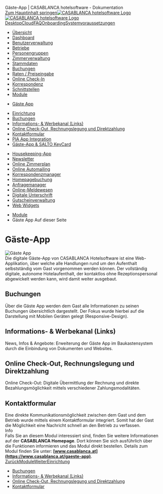 Gäste-App | CASABLANCA hotelsoftware - Dokumentation  
[Zum Hauptinhalt springen](https://docs.casablanca.at/cloud/module/guestapp/#__docusaurus_skipToContent_fallback)[![CASABLANCA hotelsoftware Logo](https://docs.casablanca.at/img/logo.png) ![CASABLANCA hotelsoftware Logo](https://docs.casablanca.at/img/Casablanca_LOGO_2022_neg.png)](https://docs.casablanca.at/) [Desktop](https://docs.casablanca.at/desktop/desktop/)[Cloud](https://docs.casablanca.at/cloud/cloud_systems/)[FAQ](https://docs.casablanca.at/faq)[Onboarding](https://docs.casablanca.at/onboarding/fiscalization)[Systemvoraussetzungen](https://docs.casablanca.at/system_requirements)  
* [Übersicht](https://docs.casablanca.at/cloud/cloud_systems/)
* [Dashboard](https://docs.casablanca.at/cloud/dashboard/)
* [Benutzerverwaltung](https://docs.casablanca.at/cloud/user_management/)
* [Betriebe](https://docs.casablanca.at/cloud/company/)
* [Personengruppen](https://docs.casablanca.at/cloud/person_groups/)
* [Zimmerverwaltung](https://docs.casablanca.at/cloud/rooms/)
* [Stammdaten](https://docs.casablanca.at/cloud/main_data/)
* [Buchungen](https://docs.casablanca.at/cloud/bookings/)
* [Raten / Preiseingabe](https://docs.casablanca.at/cloud/raten/)
* [Online Check-In](https://docs.casablanca.at/cloud/online_checkin/)
* [Korrespondenz](https://docs.casablanca.at/cloud/online_corr/)
* [Schnittstellen](https://docs.casablanca.at/cloud/interfaces/)
* [Module](https://docs.casablanca.at/cloud/module/)
+ [Gäste App](https://docs.casablanca.at/cloud/module/guestapp/)
- [Einrichtung](https://docs.casablanca.at/cloud/module/guestapp/installation)
- [Buchungen](https://docs.casablanca.at/cloud/module/guestapp/bookings)
- [Informations- & Werbekanal (Links)](https://docs.casablanca.at/cloud/module/guestapp/info)
- [Online Check-Out, Rechnungslegung und Direktzahlung](https://docs.casablanca.at/cloud/module/guestapp/checkout)
- [Kontaktformular](https://docs.casablanca.at/cloud/module/guestapp/contact_form)
- [PIA App Integration](https://docs.casablanca.at/cloud/module/guestapp/pia_app)
- [Gäste-App & SALTO KeyCard](https://docs.casablanca.at/cloud/module/guestapp/salto)
+ [Housekeeping-App](https://docs.casablanca.at/cloud/module/housekeeping/)
+ [Newsletter](https://docs.casablanca.at/cloud/module/newsletter/)
+ [Online Zimmerplan](https://docs.casablanca.at/cloud/module/online_roomplan/)
+ [Online Automailing](https://docs.casablanca.at/cloud/module/automailing/)
+ [Korrespondenzmanager](https://docs.casablanca.at/cloud/module/corr_mgr/)
+ [Homepagebuchung](https://docs.casablanca.at/cloud/module/homepage/)
+ [Anfragemanager](https://docs.casablanca.at/cloud/module/query/)
+ [Online-Meldewesen](https://docs.casablanca.at/cloud/module/register/)
+ [Digitale Unterschrift](https://docs.casablanca.at/cloud/module/signature/)
+ [Gutscheinverwaltung](https://docs.casablanca.at/cloud/module/voucher/)
+ [Web Widgets](https://docs.casablanca.at/cloud/module/widget/)  
* [Module](https://docs.casablanca.at/cloud/module/)
* Gäste App
Auf dieser Seite

# Gäste-App  
![Gäste App](https://docs.casablanca.at/assets/images/guestapp-a742c66cad82ffa4ba793a84d25fb520.png "Gäste-App")  
Die digitale Gäste-App von CASABLANCA Hotelsoftware ist eine Web-Applikation, über welche alle Handlungen rund um den Aufenthalt selbstständig vom Gast vorgenommen werden können. Der vollständig digitale, autonome Hotelaufenthalt, der kontaktlos ohne Rezeptionspersonal abgewickelt werden kann, wird damit weiter ausgebaut.

## Buchungen[](https://docs.casablanca.at/cloud/module/guestapp/#buchungen "Direkter Link zu Buchungen")  
Über die Gäste App werden dem Gast alle Informationen zu seinen Buchungen übersichtlich dargestellt. Der Fokus wurde hierbei auf die Darstellung mit Mobilen Geräten gelegt (Responsive-Design).

## Informations- & Werbekanal (Links)[](https://docs.casablanca.at/cloud/module/guestapp/#informations---werbekanal-links "Direkter Link zu Informations- & Werbekanal (Links)")  
News, Infos & Angebote: Erweiterung der Gäste App im Baukastensystem durch die Einbindung von Dokumenten und Websites.

## Online Check-Out, Rechnungslegung und Direktzahlung[](https://docs.casablanca.at/cloud/module/guestapp/#online-check-out-rechnungslegung-und-direktzahlung "Direkter Link zu Online Check-Out, Rechnungslegung und Direktzahlung")  
Online Check-Out: Digitale Übermittlung der Rechnung und direkte Bezahlungsmöglichkeit mittels verschiedener Zahlungsmodalitäten.

## Kontaktformular[](https://docs.casablanca.at/cloud/module/guestapp/#kontaktformular "Direkter Link zu Kontaktformular")  
Eine direkte Kommunikationsmöglichkeit zwischen dem Gast und dem Betrieb wurde mittels einem Kontaktformular integriert. Somit hat der Gast die Möglichkeit eine Nachricht schnell an den Betrieb zu verfassen.  
Info  
Falls Sie an diesem Modul interessiert sind, finden Sie weitere Informationen auf der **CASABLANCA Homepage**. Dort können Sie sich ausführlich über die Funktionen informieren und das Modul direkt bestellen. Details zum Modul finden Sie unter: **[www.casablanca.at](https://www.casablanca.at/gaeste-app)**.  
[ZurückModule](https://docs.casablanca.at/cloud/module/)[WeiterEinrichtung](https://docs.casablanca.at/cloud/module/guestapp/installation)  
* [Buchungen](https://docs.casablanca.at/cloud/module/guestapp/#buchungen)
* [Informations- & Werbekanal (Links)](https://docs.casablanca.at/cloud/module/guestapp/#informations---werbekanal-links)
* [Online Check-Out, Rechnungslegung und Direktzahlung](https://docs.casablanca.at/cloud/module/guestapp/#online-check-out-rechnungslegung-und-direktzahlung)
* [Kontaktformular](https://docs.casablanca.at/cloud/module/guestapp/#kontaktformular)
